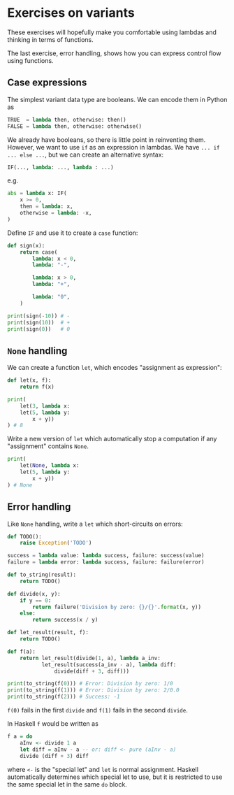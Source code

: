 # Exercises on variants

These exercises will hopefully make you comfortable using lambdas and thinking in terms of functions.

The last exercise, error handling, shows how you can express control flow using functions.

## Case expressions
The simplest variant data type are booleans. We can encode them in Python as

```python
TRUE  = lambda then, otherwise: then()
FALSE = lambda then, otherwise: otherwise()
```

We already have booleans, so there is little point in reinventing them. However, we want to use `if` as an expression in lambdas. We have `... if ... else ...`, but we can create an alternative syntax:

```python
IF(..., lambda: ..., lambda : ...)
```

e.g.

```python
abs = lambda x: IF(
    x >= 0,
    then = lambda: x,
    otherwise = lambda: -x,
)
```

Define `IF` and use it to create a `case` function:

```python
def sign(x):
    return case(
        lambda: x < 0,
        lambda: "-",

        lambda: x > 0,
        lambda: "+",

        lambda: "0",
    )

print(sign(-10)) # -
print(sign(10))  # +
print(sign(0))   # 0
```

## `None` handling

We can create a function `let`, which encodes "assignment as expression":

```python
def let(x, f):
    return f(x)

print(
    let(3, lambda x:
    let(5, lambda y:
        x + y))
) # 8
```

Write a new version of `let` which automatically stop a computation if any "assignment" contains `None`.

```python
print(
    let(None, lambda x:
    let(5, lambda y:
        x + y))
) # None
```

## Error handling

Like `None` handling, write a `let` which short-circuits on errors:

```python
def TODO():
    raise Exception('TODO')

success = lambda value: lambda success, failure: success(value)
failure = lambda error: lambda success, failure: failure(error)

def to_string(result):
    return TODO()

def divide(x, y):
    if y == 0:
        return failure('Division by zero: {}/{}'.format(x, y))
    else:
        return success(x / y)

def let_result(result, f):
    return TODO()

def f(a):
    return let_result(divide(1, a), lambda a_inv:
           let_result(success(a_inv - a), lambda diff:
               divide(diff + 3, diff)))

print(to_string(f(0))) # Error: Division by zero: 1/0
print(to_string(f(1))) # Error: Division by zero: 2/0.0
print(to_string(f(2))) # Success: -1
```

`f(0)` fails in the first `divide` and `f(1)` fails in the second `divide`.

In Haskell `f` would be written as

```haskell
f a = do
    aInv <- divide 1 a
    let diff = aInv - a -- or: diff <- pure (aInv - a)
    divide (diff + 3) diff
```

where `<-` is the "special let" and `let` is normal assignment. Haskell automatically determines which special let to use, but it is restricted to use the same special let in the same `do` block.
